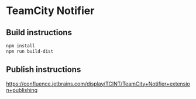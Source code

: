 # TeamCity Notifier

## Build instructions
```sh
npm install
npm run build-dist
```

## Publish instructions

https://confluence.jetbrains.com/display/TCINT/TeamCity+Notifier+extension+publishing

